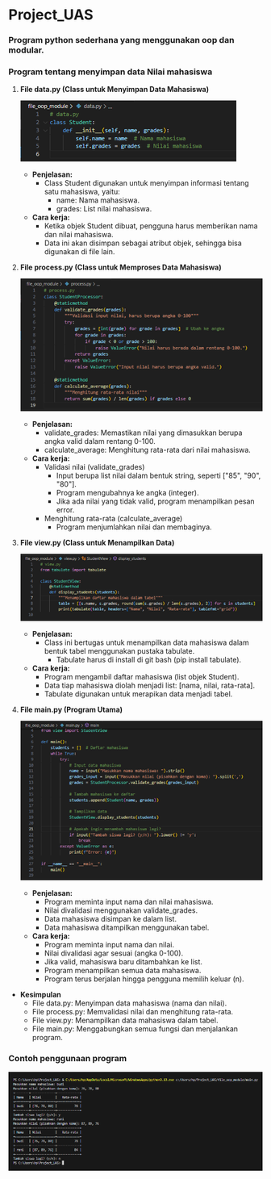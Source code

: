 # Project_UAS

### Program python sederhana yang menggunakan oop dan modular.
### Program tentang menyimpan data Nilai mahasiswa

1. **File data.py (Class untuk Menyimpan Data Mahasiswa)**

     ![alt text](image.png)

     * **Penjelasan:**
         * Class Student digunakan untuk menyimpan informasi tentang satu mahasiswa, yaitu:
             - name: Nama mahasiswa.
             - grades: List nilai mahasiswa.
     * **Cara kerja:**
         - Ketika objek Student dibuat, pengguna harus memberikan nama dan nilai mahasiswa.
         - Data ini akan disimpan sebagai atribut objek, sehingga bisa digunakan di file lain.
 
2. **File process.py (Class untuk Memproses Data Mahasiswa)**

     ![alt text](image-1.png)

     * **Penjelasan:**
         - validate_grades: Memastikan nilai yang dimasukkan berupa angka valid dalam rentang 0-100.
         - calculate_average: Menghitung rata-rata dari nilai mahasiswa.
     * **Cara kerja:**
         * Validasi nilai (validate_grades)
             - Input berupa list nilai dalam bentuk string, seperti ["85", "90", "80"].
             - Program mengubahnya ke angka (integer).
             - Jika ada nilai yang tidak valid, program menampilkan pesan error.
         * Menghitung rata-rata (calculate_average)
             - Program menjumlahkan nilai dan membaginya.
 
3. **File view.py (Class untuk Menampilkan Data)**

     ![alt text](image-2.png)

     * **Penjelasan:**
         * Class ini bertugas untuk menampilkan data mahasiswa dalam bentuk tabel menggunakan pustaka tabulate.
             - Tabulate harus di install di git bash (pip install tabulate).
     * **Cara kerja:**
         - Program mengambil daftar mahasiswa (list objek Student).
         - Data tiap mahasiswa diolah menjadi list: [nama, nilai, rata-rata].
         - Tabulate digunakan untuk merapikan data menjadi tabel.
 
4. **File main.py (Program Utama)**

     ![alt text](image-3.png)

     * **Penjelasan:**
         - Program meminta input nama dan nilai mahasiswa.
         - Nilai divalidasi menggunakan validate_grades.
         - Data mahasiswa disimpan ke dalam list.
         - Data mahasiswa ditampilkan menggunakan tabel.
     * **Cara kerja:**
         - Program meminta input nama dan nilai.
         - Nilai divalidasi agar sesuai (angka 0-100).
         - Jika valid, mahasiswa baru ditambahkan ke list.
         - Program menampilkan semua data mahasiswa.
         - Program terus berjalan hingga pengguna memilih keluar (n).
         
* **Kesimpulan**
     - File data.py: Menyimpan data mahasiswa (nama dan nilai).
     - File process.py: Memvalidasi nilai dan menghitung rata-rata.
     - File view.py: Menampilkan data mahasiswa dalam tabel.
     - File main.py: Menggabungkan semua fungsi dan menjalankan program.


### Contoh penggunaan program

![alt text](image-4.png)
